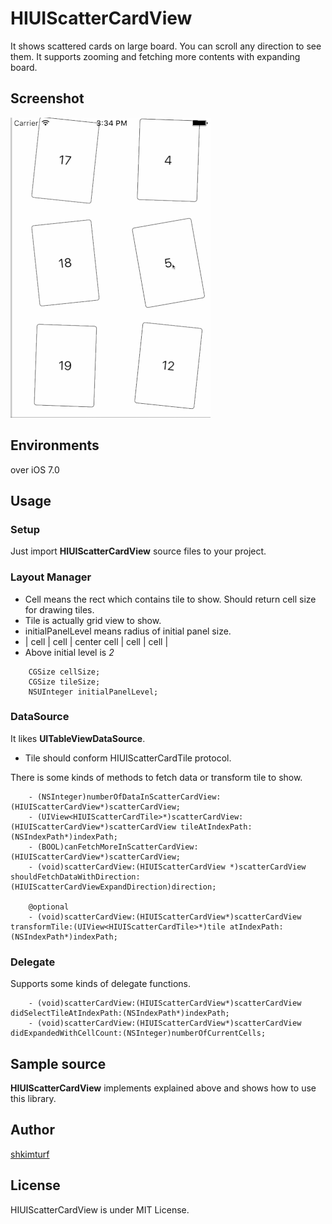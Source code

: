 # HIUIScatterCardView

It shows scattered cards on large board. You can scroll any direction to see them. It supports zooming and fetching more contents with expanding board.

## Screenshot

![alt tag](https://github.com/shkimturf/HIUIScatterCardView/blob/master/preview.gif?raw=true)

## Environments

over iOS 7.0

## Usage

### Setup

Just import **HIUIScatterCardView** source files to your project.

### Layout Manager

* Cell means the rect which contains tile to show. Should return cell size for drawing tiles.
* Tile is actually grid view to show. 
* initialPanelLevel means radius of initial panel size.
* | cell | cell | center cell | cell | cell |
* Above initial level is *2*

``` objc
    CGSize cellSize;
    CGSize tileSize;
    NSUInteger initialPanelLevel;
```

### DataSource

It likes **UITableViewDataSource**.
* Tile should conform HIUIScatterCardTile protocol. 

There is some kinds of methods to fetch data or transform tile to show.

``` objc
    - (NSInteger)numberOfDataInScatterCardView:(HIUIScatterCardView*)scatterCardView;
    - (UIView<HIUIScatterCardTile>*)scatterCardView:(HIUIScatterCardView*)scatterCardView tileAtIndexPath:(NSIndexPath*)indexPath;
    - (BOOL)canFetchMoreInScatterCardView:(HIUIScatterCardView*)scatterCardView;
    - (void)scatterCardView:(HIUIScatterCardView *)scatterCardView shouldFetchDataWithDirection:(HIUIScatterCardViewExpandDirection)direction;

    @optional
    - (void)scatterCardView:(HIUIScatterCardView*)scatterCardView transformTile:(UIView<HIUIScatterCardTile>*)tile atIndexPath:(NSIndexPath*)indexPath;
```

### Delegate

Supports some kinds of delegate functions.

``` objc
    - (void)scatterCardView:(HIUIScatterCardView*)scatterCardView didSelectTileAtIndexPath:(NSIndexPath*)indexPath;
    - (void)scatterCardView:(HIUIScatterCardView*)scatterCardView didExpandedWithCellCount:(NSInteger)numberOfCurrentCells;
```

## Sample source

**HIUIScatterCardView** implements explained above and shows how to use this library.

## Author

[shkimturf](https://github.com/shkimturf)

## License

HIUIScatterCardView is under MIT License.